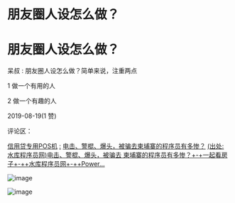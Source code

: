 # 朋友圈人设怎么做？

# 朋友圈人设怎么做？

呆叔 : 朋友圈人设怎么做？简单来说，注重两点

1 做一个有用的人

2 做一个有趣的人

2019-08-19(1 赞)

评论区：

[信用贷专用](http://www.mkrmb.com/forum.php?mod=viewthread&tid=49&fromuid=1)[POS](http://www.mkrmb.com/forum.php?mod=viewthread&tid=49&fromuid=1)[机](http://www.mkrmb.com/forum.php?mod=viewthread&tid=49&fromuid=1) [:](http://www.mkrmb.com/forum.php?mod=viewthread&tid=49&fromuid=1) [电击、警棍、爆头，被骗去柬埔寨的程序员有多惨？](http://www.mkrmb.com/forum.php?mod=viewthread&tid=49&fromuid=1) [(](http://www.mkrmb.com/forum.php?mod=viewthread&tid=49&fromuid=1)[出处](http://www.mkrmb.com/forum.php?mod=viewthread&tid=49&fromuid=1)[:](http://www.mkrmb.com/forum.php?mod=viewthread&tid=49&fromuid=1) [水库程序员网](http://www.mkrmb.com/forum.php?mod=viewthread&tid=49&fromuid=1)[)](http://www.mkrmb.com/forum.php?mod=viewthread&tid=49&fromuid=1)[电击、警棍、爆头，被骗去 柬埔寨的程序员有多惨？](http://www.mkrmb.com/forum.php?mod=viewthread&tid=49&fromuid=1)[+-+](http://www.mkrmb.com/forum.php?mod=viewthread&tid=49&fromuid=1)[一起看房子](http://www.mkrmb.com/forum.php?mod=viewthread&tid=49&fromuid=1)[+-++](http://www.mkrmb.com/forum.php?mod=viewthread&tid=49&fromuid=1)[水库程序员网](http://www.mkrmb.com/forum.php?mod=viewthread&tid=49&fromuid=1)[+-++Power...](http://www.mkrmb.com/forum.php?mod=viewthread&tid=49&fromuid=1)

![image](img/Image_004.png)

![image](img/Image_005.png)